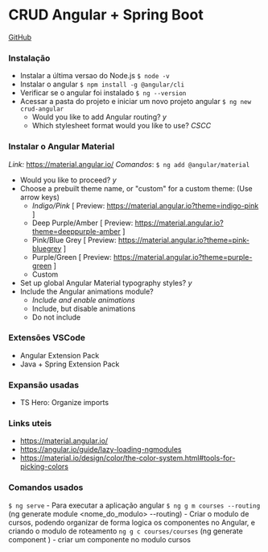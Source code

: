 # CRUD Angular + Spring Boot
<a href="https://github.com/loiane/curso-angular">GitHub</a>


### Instalação
- Instalar a última versao do Node.js ``$ node -v``
- Instalar o angular ``$ npm install -g @angular/cli ``
- Verificar se o angular foi instalado ``$ ng --version``
- Acessar a pasta do projeto e iniciar um novo projeto angular ``$ ng new crud-angular``
  - Would you like to add Angular routing? *y*
  - Which stylesheet format would you like to use? *CSCC*

### Instalar o Angular Material
*Link:* https://material.angular.io/
*Comandos*: ``$ ng add @angular/material``
  - Would you like to proceed? *y*
  - Choose a prebuilt theme name, or "custom" for a custom theme: (Use arrow keys)
    - *Indigo/Pink*        [ Preview: https://material.angular.io?theme=indigo-pink ] 
    - Deep Purple/Amber  [ Preview: https://material.angular.io?theme=deeppurple-amber ] 
    - Pink/Blue Grey     [ Preview: https://material.angular.io?theme=pink-bluegrey ] 
    - Purple/Green       [ Preview: https://material.angular.io?theme=purple-green ] 
    - Custom 
  - Set up global Angular Material typography styles? *y*
  - Include the Angular animations module? 
    - *Include and enable animations*
    - Include, but disable animations 
    - Do not include 

### Extensões VSCode
- Angular Extension Pack
- Java + Spring Extension Pack

### Expansão usadas
- TS Hero: Organize imports

### Links uteis
- https://material.angular.io/ 
- https://angular.io/guide/lazy-loading-ngmodules
- https://material.io/design/color/the-color-system.html#tools-for-picking-colors


### Comandos usados
``$ ng serve`` - Para executar a aplicação angular 
``$ ng g m courses --routing`` (ng generate module <nome_do_modulo> --routing) - Criar o modulo de cursos, podendo organizar de forma logica os componentes no Angular, e criando o modulo de roteamento
``ng g c courses/courses`` (ng generate component <name>) - criar um componente no modulo cursos 
